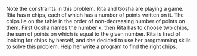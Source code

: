 Note the constraints in this problem.
Rita and Gosha are playing a game. Rita has n chips, each of which has a number of points written on it. The chips lie on the table in the order of non-decreasing number of points on them. First Gosha names the number k, then Rita has to choose two chips, the sum of points on which is equal to the given number.
Rita is tired of looking for chips by herself, and she decided to use her programming skills to solve this problem. Help her write a program to find the right chips.
